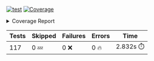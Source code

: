 [![test](https://github.com/rcmdnk/homebrew-file/actions/workflows/test.yml/badge.svg)](https://github.com/rcmdnk/homebrew-file/actions/workflows/test.yml)
<a href="https://github.com/rcmdnk/homebrew-file/blob/23527bfb7e2a02c84ad8acd52ff58e92de4de0fd/README.md"><img alt="Coverage" src="https://img.shields.io/badge/Coverage-28%25-red.svg" /></a><details><summary>Coverage Report </summary><table><tr><th>File</th><th>Stmts</th><th>Miss</th><th>Cover</th><th>Missing</th></tr><tbody><tr><td colspan="5"><b>bin</b></td></tr><tr><td>&nbsp; &nbsp;<a href="https://github.com/rcmdnk/homebrew-file/blob/23527bfb7e2a02c84ad8acd52ff58e92de4de0fd/bin/brew-file">brew-file</a></td><td>1984</td><td>1431</td><td>28%</td><td><a href="https://github.com/rcmdnk/homebrew-file/blob/23527bfb7e2a02c84ad8acd52ff58e92de4de0fd/bin/brew-file#L229">229</a>, <a href="https://github.com/rcmdnk/homebrew-file/blob/23527bfb7e2a02c84ad8acd52ff58e92de4de0fd/bin/brew-file#L240">240</a>, <a href="https://github.com/rcmdnk/homebrew-file/blob/23527bfb7e2a02c84ad8acd52ff58e92de4de0fd/bin/brew-file#L254">254</a>, <a href="https://github.com/rcmdnk/homebrew-file/blob/23527bfb7e2a02c84ad8acd52ff58e92de4de0fd/bin/brew-file#L265-L267">265&ndash;267</a>, <a href="https://github.com/rcmdnk/homebrew-file/blob/23527bfb7e2a02c84ad8acd52ff58e92de4de0fd/bin/brew-file#L395-L402">395&ndash;402</a>, <a href="https://github.com/rcmdnk/homebrew-file/blob/23527bfb7e2a02c84ad8acd52ff58e92de4de0fd/bin/brew-file#L405-L429">405&ndash;429</a>, <a href="https://github.com/rcmdnk/homebrew-file/blob/23527bfb7e2a02c84ad8acd52ff58e92de4de0fd/bin/brew-file#L446-L449">446&ndash;449</a>, <a href="https://github.com/rcmdnk/homebrew-file/blob/23527bfb7e2a02c84ad8acd52ff58e92de4de0fd/bin/brew-file#L454-L455">454&ndash;455</a>, <a href="https://github.com/rcmdnk/homebrew-file/blob/23527bfb7e2a02c84ad8acd52ff58e92de4de0fd/bin/brew-file#L463">463</a>, <a href="https://github.com/rcmdnk/homebrew-file/blob/23527bfb7e2a02c84ad8acd52ff58e92de4de0fd/bin/brew-file#L483">483</a>, <a href="https://github.com/rcmdnk/homebrew-file/blob/23527bfb7e2a02c84ad8acd52ff58e92de4de0fd/bin/brew-file#L485">485</a>, <a href="https://github.com/rcmdnk/homebrew-file/blob/23527bfb7e2a02c84ad8acd52ff58e92de4de0fd/bin/brew-file#L487">487</a>, <a href="https://github.com/rcmdnk/homebrew-file/blob/23527bfb7e2a02c84ad8acd52ff58e92de4de0fd/bin/brew-file#L504-L508">504&ndash;508</a>, <a href="https://github.com/rcmdnk/homebrew-file/blob/23527bfb7e2a02c84ad8acd52ff58e92de4de0fd/bin/brew-file#L521-L526">521&ndash;526</a>, <a href="https://github.com/rcmdnk/homebrew-file/blob/23527bfb7e2a02c84ad8acd52ff58e92de4de0fd/bin/brew-file#L536">536</a>, <a href="https://github.com/rcmdnk/homebrew-file/blob/23527bfb7e2a02c84ad8acd52ff58e92de4de0fd/bin/brew-file#L546-L547">546&ndash;547</a>, <a href="https://github.com/rcmdnk/homebrew-file/blob/23527bfb7e2a02c84ad8acd52ff58e92de4de0fd/bin/brew-file#L549">549</a>, <a href="https://github.com/rcmdnk/homebrew-file/blob/23527bfb7e2a02c84ad8acd52ff58e92de4de0fd/bin/brew-file#L553-L557">553&ndash;557</a>, <a href="https://github.com/rcmdnk/homebrew-file/blob/23527bfb7e2a02c84ad8acd52ff58e92de4de0fd/bin/brew-file#L575-L589">575&ndash;589</a>, <a href="https://github.com/rcmdnk/homebrew-file/blob/23527bfb7e2a02c84ad8acd52ff58e92de4de0fd/bin/brew-file#L596">596</a>, <a href="https://github.com/rcmdnk/homebrew-file/blob/23527bfb7e2a02c84ad8acd52ff58e92de4de0fd/bin/brew-file#L635-L643">635&ndash;643</a>, <a href="https://github.com/rcmdnk/homebrew-file/blob/23527bfb7e2a02c84ad8acd52ff58e92de4de0fd/bin/brew-file#L646-L650">646&ndash;650</a>, <a href="https://github.com/rcmdnk/homebrew-file/blob/23527bfb7e2a02c84ad8acd52ff58e92de4de0fd/bin/brew-file#L653-L669">653&ndash;669</a>, <a href="https://github.com/rcmdnk/homebrew-file/blob/23527bfb7e2a02c84ad8acd52ff58e92de4de0fd/bin/brew-file#L675-L699">675&ndash;699</a>, <a href="https://github.com/rcmdnk/homebrew-file/blob/23527bfb7e2a02c84ad8acd52ff58e92de4de0fd/bin/brew-file#L706-L719">706&ndash;719</a>, <a href="https://github.com/rcmdnk/homebrew-file/blob/23527bfb7e2a02c84ad8acd52ff58e92de4de0fd/bin/brew-file#L722-L730">722&ndash;730</a>, <a href="https://github.com/rcmdnk/homebrew-file/blob/23527bfb7e2a02c84ad8acd52ff58e92de4de0fd/bin/brew-file#L733-L735">733&ndash;735</a>, <a href="https://github.com/rcmdnk/homebrew-file/blob/23527bfb7e2a02c84ad8acd52ff58e92de4de0fd/bin/brew-file#L738-L743">738&ndash;743</a>, <a href="https://github.com/rcmdnk/homebrew-file/blob/23527bfb7e2a02c84ad8acd52ff58e92de4de0fd/bin/brew-file#L746-L950">746&ndash;950</a>, <a href="https://github.com/rcmdnk/homebrew-file/blob/23527bfb7e2a02c84ad8acd52ff58e92de4de0fd/bin/brew-file#L981">981</a>, <a href="https://github.com/rcmdnk/homebrew-file/blob/23527bfb7e2a02c84ad8acd52ff58e92de4de0fd/bin/brew-file#L1029">1029</a>, <a href="https://github.com/rcmdnk/homebrew-file/blob/23527bfb7e2a02c84ad8acd52ff58e92de4de0fd/bin/brew-file#L1042">1042</a>, <a href="https://github.com/rcmdnk/homebrew-file/blob/23527bfb7e2a02c84ad8acd52ff58e92de4de0fd/bin/brew-file#L1076-L1077">1076&ndash;1077</a>, <a href="https://github.com/rcmdnk/homebrew-file/blob/23527bfb7e2a02c84ad8acd52ff58e92de4de0fd/bin/brew-file#L1084">1084</a>, <a href="https://github.com/rcmdnk/homebrew-file/blob/23527bfb7e2a02c84ad8acd52ff58e92de4de0fd/bin/brew-file#L1104-L1107">1104&ndash;1107</a>, <a href="https://github.com/rcmdnk/homebrew-file/blob/23527bfb7e2a02c84ad8acd52ff58e92de4de0fd/bin/brew-file#L1113-L1129">1113&ndash;1129</a>, <a href="https://github.com/rcmdnk/homebrew-file/blob/23527bfb7e2a02c84ad8acd52ff58e92de4de0fd/bin/brew-file#L1133-L1146">1133&ndash;1146</a>, <a href="https://github.com/rcmdnk/homebrew-file/blob/23527bfb7e2a02c84ad8acd52ff58e92de4de0fd/bin/brew-file#L1149-L1153">1149&ndash;1153</a>, <a href="https://github.com/rcmdnk/homebrew-file/blob/23527bfb7e2a02c84ad8acd52ff58e92de4de0fd/bin/brew-file#L1182">1182</a>, <a href="https://github.com/rcmdnk/homebrew-file/blob/23527bfb7e2a02c84ad8acd52ff58e92de4de0fd/bin/brew-file#L1188">1188</a>, <a href="https://github.com/rcmdnk/homebrew-file/blob/23527bfb7e2a02c84ad8acd52ff58e92de4de0fd/bin/brew-file#L1191">1191</a>, <a href="https://github.com/rcmdnk/homebrew-file/blob/23527bfb7e2a02c84ad8acd52ff58e92de4de0fd/bin/brew-file#L1206-L1221">1206&ndash;1221</a>, <a href="https://github.com/rcmdnk/homebrew-file/blob/23527bfb7e2a02c84ad8acd52ff58e92de4de0fd/bin/brew-file#L1247-L1257">1247&ndash;1257</a>, <a href="https://github.com/rcmdnk/homebrew-file/blob/23527bfb7e2a02c84ad8acd52ff58e92de4de0fd/bin/brew-file#L1260-L1263">1260&ndash;1263</a>, <a href="https://github.com/rcmdnk/homebrew-file/blob/23527bfb7e2a02c84ad8acd52ff58e92de4de0fd/bin/brew-file#L1266-L1270">1266&ndash;1270</a>, <a href="https://github.com/rcmdnk/homebrew-file/blob/23527bfb7e2a02c84ad8acd52ff58e92de4de0fd/bin/brew-file#L1276">1276</a>, <a href="https://github.com/rcmdnk/homebrew-file/blob/23527bfb7e2a02c84ad8acd52ff58e92de4de0fd/bin/brew-file#L1278-L1283">1278&ndash;1283</a>, <a href="https://github.com/rcmdnk/homebrew-file/blob/23527bfb7e2a02c84ad8acd52ff58e92de4de0fd/bin/brew-file#L1287-L1292">1287&ndash;1292</a>, <a href="https://github.com/rcmdnk/homebrew-file/blob/23527bfb7e2a02c84ad8acd52ff58e92de4de0fd/bin/brew-file#L1300-L1324">1300&ndash;1324</a>, <a href="https://github.com/rcmdnk/homebrew-file/blob/23527bfb7e2a02c84ad8acd52ff58e92de4de0fd/bin/brew-file#L1328">1328</a>, <a href="https://github.com/rcmdnk/homebrew-file/blob/23527bfb7e2a02c84ad8acd52ff58e92de4de0fd/bin/brew-file#L1331">1331</a>, <a href="https://github.com/rcmdnk/homebrew-file/blob/23527bfb7e2a02c84ad8acd52ff58e92de4de0fd/bin/brew-file#L1335">1335</a>, <a href="https://github.com/rcmdnk/homebrew-file/blob/23527bfb7e2a02c84ad8acd52ff58e92de4de0fd/bin/brew-file#L1342-L1371">1342&ndash;1371</a>, <a href="https://github.com/rcmdnk/homebrew-file/blob/23527bfb7e2a02c84ad8acd52ff58e92de4de0fd/bin/brew-file#L1374-L1396">1374&ndash;1396</a>, <a href="https://github.com/rcmdnk/homebrew-file/blob/23527bfb7e2a02c84ad8acd52ff58e92de4de0fd/bin/brew-file#L1401-L1413">1401&ndash;1413</a>, <a href="https://github.com/rcmdnk/homebrew-file/blob/23527bfb7e2a02c84ad8acd52ff58e92de4de0fd/bin/brew-file#L1416-L1421">1416&ndash;1421</a>, <a href="https://github.com/rcmdnk/homebrew-file/blob/23527bfb7e2a02c84ad8acd52ff58e92de4de0fd/bin/brew-file#L1426-L1474">1426&ndash;1474</a>, <a href="https://github.com/rcmdnk/homebrew-file/blob/23527bfb7e2a02c84ad8acd52ff58e92de4de0fd/bin/brew-file#L1477-L1510">1477&ndash;1510</a>, <a href="https://github.com/rcmdnk/homebrew-file/blob/23527bfb7e2a02c84ad8acd52ff58e92de4de0fd/bin/brew-file#L1515-L1546">1515&ndash;1546</a>, <a href="https://github.com/rcmdnk/homebrew-file/blob/23527bfb7e2a02c84ad8acd52ff58e92de4de0fd/bin/brew-file#L1549-L1633">1549&ndash;1633</a>, <a href="https://github.com/rcmdnk/homebrew-file/blob/23527bfb7e2a02c84ad8acd52ff58e92de4de0fd/bin/brew-file#L1636-L1644">1636&ndash;1644</a>, <a href="https://github.com/rcmdnk/homebrew-file/blob/23527bfb7e2a02c84ad8acd52ff58e92de4de0fd/bin/brew-file#L1658">1658</a>, <a href="https://github.com/rcmdnk/homebrew-file/blob/23527bfb7e2a02c84ad8acd52ff58e92de4de0fd/bin/brew-file#L1663">1663</a>, <a href="https://github.com/rcmdnk/homebrew-file/blob/23527bfb7e2a02c84ad8acd52ff58e92de4de0fd/bin/brew-file#L1668-L1711">1668&ndash;1711</a>, <a href="https://github.com/rcmdnk/homebrew-file/blob/23527bfb7e2a02c84ad8acd52ff58e92de4de0fd/bin/brew-file#L1715-L1834">1715&ndash;1834</a>, <a href="https://github.com/rcmdnk/homebrew-file/blob/23527bfb7e2a02c84ad8acd52ff58e92de4de0fd/bin/brew-file#L1838-L1872">1838&ndash;1872</a>, <a href="https://github.com/rcmdnk/homebrew-file/blob/23527bfb7e2a02c84ad8acd52ff58e92de4de0fd/bin/brew-file#L1876-L1892">1876&ndash;1892</a>, <a href="https://github.com/rcmdnk/homebrew-file/blob/23527bfb7e2a02c84ad8acd52ff58e92de4de0fd/bin/brew-file#L1897-L1966">1897&ndash;1966</a>, <a href="https://github.com/rcmdnk/homebrew-file/blob/23527bfb7e2a02c84ad8acd52ff58e92de4de0fd/bin/brew-file#L1971-L1997">1971&ndash;1997</a>, <a href="https://github.com/rcmdnk/homebrew-file/blob/23527bfb7e2a02c84ad8acd52ff58e92de4de0fd/bin/brew-file#L2000-L2006">2000&ndash;2006</a>, <a href="https://github.com/rcmdnk/homebrew-file/blob/23527bfb7e2a02c84ad8acd52ff58e92de4de0fd/bin/brew-file#L2011-L2056">2011&ndash;2056</a>, <a href="https://github.com/rcmdnk/homebrew-file/blob/23527bfb7e2a02c84ad8acd52ff58e92de4de0fd/bin/brew-file#L2060-L2061">2060&ndash;2061</a>, <a href="https://github.com/rcmdnk/homebrew-file/blob/23527bfb7e2a02c84ad8acd52ff58e92de4de0fd/bin/brew-file#L2065-L2097">2065&ndash;2097</a>, <a href="https://github.com/rcmdnk/homebrew-file/blob/23527bfb7e2a02c84ad8acd52ff58e92de4de0fd/bin/brew-file#L2100-L2105">2100&ndash;2105</a>, <a href="https://github.com/rcmdnk/homebrew-file/blob/23527bfb7e2a02c84ad8acd52ff58e92de4de0fd/bin/brew-file#L2109-L2121">2109&ndash;2121</a>, <a href="https://github.com/rcmdnk/homebrew-file/blob/23527bfb7e2a02c84ad8acd52ff58e92de4de0fd/bin/brew-file#L2125-L2133">2125&ndash;2133</a>, <a href="https://github.com/rcmdnk/homebrew-file/blob/23527bfb7e2a02c84ad8acd52ff58e92de4de0fd/bin/brew-file#L2137-L2139">2137&ndash;2139</a>, <a href="https://github.com/rcmdnk/homebrew-file/blob/23527bfb7e2a02c84ad8acd52ff58e92de4de0fd/bin/brew-file#L2143">2143</a>, <a href="https://github.com/rcmdnk/homebrew-file/blob/23527bfb7e2a02c84ad8acd52ff58e92de4de0fd/bin/brew-file#L2147-L2155">2147&ndash;2155</a>, <a href="https://github.com/rcmdnk/homebrew-file/blob/23527bfb7e2a02c84ad8acd52ff58e92de4de0fd/bin/brew-file#L2165-L2333">2165&ndash;2333</a>, <a href="https://github.com/rcmdnk/homebrew-file/blob/23527bfb7e2a02c84ad8acd52ff58e92de4de0fd/bin/brew-file#L2339-L2490">2339&ndash;2490</a>, <a href="https://github.com/rcmdnk/homebrew-file/blob/23527bfb7e2a02c84ad8acd52ff58e92de4de0fd/bin/brew-file#L2496-L2551">2496&ndash;2551</a>, <a href="https://github.com/rcmdnk/homebrew-file/blob/23527bfb7e2a02c84ad8acd52ff58e92de4de0fd/bin/brew-file#L2555-L2587">2555&ndash;2587</a>, <a href="https://github.com/rcmdnk/homebrew-file/blob/23527bfb7e2a02c84ad8acd52ff58e92de4de0fd/bin/brew-file#L2591-L3121">2591&ndash;3121</a>, <a href="https://github.com/rcmdnk/homebrew-file/blob/23527bfb7e2a02c84ad8acd52ff58e92de4de0fd/bin/brew-file#L3128-L3134">3128&ndash;3134</a>, <a href="https://github.com/rcmdnk/homebrew-file/blob/23527bfb7e2a02c84ad8acd52ff58e92de4de0fd/bin/brew-file#L3137">3137</a>, <a href="https://github.com/rcmdnk/homebrew-file/blob/23527bfb7e2a02c84ad8acd52ff58e92de4de0fd/bin/brew-file#L3141-L3150">3141&ndash;3150</a>, <a href="https://github.com/rcmdnk/homebrew-file/blob/23527bfb7e2a02c84ad8acd52ff58e92de4de0fd/bin/brew-file#L3181-L3285">3181&ndash;3285</a>, <a href="https://github.com/rcmdnk/homebrew-file/blob/23527bfb7e2a02c84ad8acd52ff58e92de4de0fd/bin/brew-file#L3290-L3872">3290&ndash;3872</a>, <a href="https://github.com/rcmdnk/homebrew-file/blob/23527bfb7e2a02c84ad8acd52ff58e92de4de0fd/bin/brew-file#L3876">3876</a></td></tr><tr><td><b>TOTAL</b></td><td><b>1984</b></td><td><b>1431</b></td><td><b>28%</b></td><td>&nbsp;</td></tr></tbody></table></details>

| Tests | Skipped | Failures | Errors | Time |
| ----- | ------- | -------- | -------- | ------------------ |
| 117 | 0 :zzz: | 0 :x: | 0 :fire: | 2.832s :stopwatch: |

